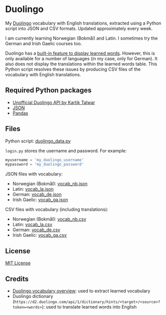 # Duolingo

My [Duolingo](https://www.duolingo.com/) vocabulary with English translations, extracted using a Python script into JSON and CSV formats. Updated approximately every week. 

I am currently learning Norwegian (Bokmål) and Latin. I sometimes try the German and Irish Gaelic courses too.

Duolingo has a [built-in feature to display learned words](https://www.duolingo.com/words). However, this is only available for a number of languages (in my case, only for German). It also does not display the translations within the learned words table. This Python script resolves these issues by producing CSV files of the vocabulary with English translations.

## Required Python packages

- [Unofficial Duolingo API by Kartik Talwar](https://github.com/KartikTalwar/Duolingo) 
- [JSON](https://docs.python.org/3/library/json.html)
- [Pandas](https://pandas.pydata.org/)

## Files

Python script: [duolingo_data.py](/duolingo_data.py)

`login.py` stores the username and password. For example:

```py
myusername = 'my_duolingo_username'
mypassword = 'my_duolingo_password'
```

JSON files with vocabulary:

- Norwegian (Bokmål): [vocab_nb.json](/vocab_nb.json)
- Latin: [vocab_la.json](/vocab_la.json)
- German: [vocab_de.json](/vocab_de.json)
- Irish Gaelic: [vocab_ga.json](/vocab_ga.json)

CSV files with vocabulary (including translations):

- Norwegian (Bokmål): [vocab_nb.csv](/vocab_nb.csv)
- Latin: [vocab_la.csv](/vocab_la.csv)
- German: [vocab_de.csv](/vocab_de.csv)
- Irish Gaelic: [vocab_ga.csv](/vocab_ga.csv)

## License

[MIT License](/LICENSE)

## Credits

- [Duolingo vocabulary overview](https://www.duolingo.com/vocabulary/overview): used to extract learned vocabulary
- Duolingo dictionary (`https://d2.duolingo.com/api/1/dictionary/hints/<target>/<source>?token=<words>`): used to translate learned words into English

